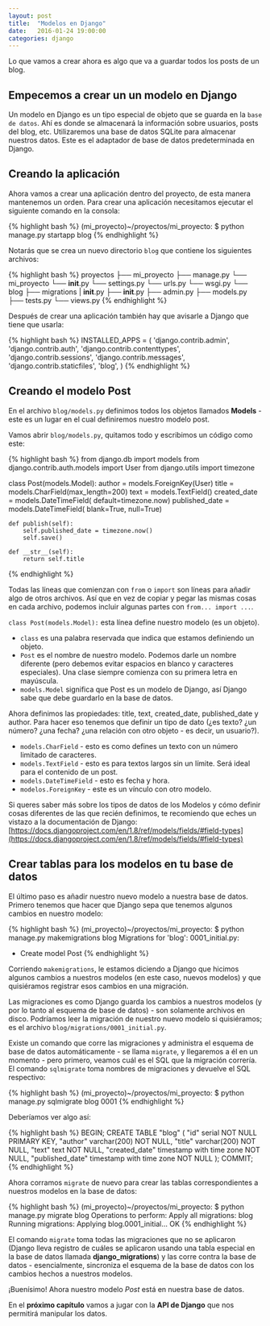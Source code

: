 ```yaml
---
layout: post
title:  "Modelos en Django"
date:   2016-01-24 19:00:00
categories: django
---
```


Lo que vamos a crear ahora es algo que va a guardar todos los posts de un blog.

## Empecemos a crear un un modelo en Django

Un modelo en Django es un tipo especial de objeto que se guarda en la `base de datos`. Ahí es donde se almacenará la información sobre usuarios, posts del blog, etc. Utilizaremos una base de datos SQLite para almacenar nuestros datos. Este es el adaptador de base de datos predeterminada en Django.

## Creando la aplicación

Ahora vamos a crear una aplicación dentro del proyecto, de esta manera mantenemos un orden. Para crear una aplicación necesitamos ejecutar el siguiente comando en la consola:

{% highlight bash %}
(mi_proyecto)~/proyectos/mi_proyecto: $ python manage.py startapp blog
{% endhighlight %}

Notarás que se crea un nuevo directorio `blog` que contiene los siguientes archivos:

{% highlight bash %}
proyectos
  ├── mi_proyecto
     ├── manage.py
     └── mi_proyecto
             └── __init__.py
             └── settings.py
             └── urls.py
             └── wsgi.py
    └── blog
        ├── migrations
            | __init__.py
        ├── __init__.py
        ├── admin.py
        ├── models.py
        ├── tests.py
        └── views.py
{% endhighlight %}

Después de crear una aplicación también hay que avisarle a Django que tiene que usarla:

{% highlight bash %}
INSTALLED_APPS = (
    'django.contrib.admin',
    'django.contrib.auth',
    'django.contrib.contenttypes',
    'django.contrib.sessions',
    'django.contrib.messages',
    'django.contrib.staticfiles',
    'blog',
)
{% endhighlight %}

## Creando el modelo Post

En el archivo `blog/models.py` definimos todos los objetos llamados **Models** - este es un lugar en el cual definiremos nuestro modelo post.

Vamos abrir `blog/models.py`, quitamos todo y escribimos un código como este:

{% highlight bash %}
from django.db import models
from django.contrib.auth.models import User
from django.utils import timezone

class Post(models.Model):
    author = models.ForeignKey(User)
    title = models.CharField(max_length=200)
    text = models.TextField()
    created_date = models.DateTimeField(
            default=timezone.now)
    published_date = models.DateTimeField(
            blank=True, null=True)

    def publish(self):
        self.published_date = timezone.now()
        self.save()

    def __str__(self):
        return self.title
{% endhighlight %}

Todas las líneas que comienzan con `from` o `import` son líneas para añadir algo de otros archivos. Así que en vez de copiar y pegar las mismas cosas en cada archivo, podemos incluir algunas partes con `from... import ...`.

`class Post(models.Model):` esta línea define nuestro modelo (es un objeto).

- `class` es una palabra reservada que indica que estamos definiendo un objeto.
- `Post` es el nombre de nuestro modelo. Podemos darle un nombre diferente (pero debemos evitar espacios en blanco y caracteres especiales). Una clase siempre comienza con su primera letra en mayúscula.
- `models.Model` significa que Post es un modelo de Django, así Django sabe que debe guardarlo en la base de datos.

Ahora definimos las propiedades: title, text, created_date, published_date y author. Para hacer eso tenemos que definir un tipo de dato (¿es texto? ¿un número? ¿una fecha? ¿una relación con otro objeto - es decir, un usuario?).

- `models.CharField` - esto es como defines un texto con un número limitado de caracteres.
- `models.TextField` - esto es para textos largos sin un límite. Será ideal para el contenido de un post.
- `models.DateTimeField` - esto es fecha y hora.
- `modelos.ForeignKey` - este es un vínculo con otro modelo.

Si queres saber más sobre los tipos de datos de los Modelos y cómo definir cosas diferentes de las que recién definimos, te recomiendo que eches un vistazo a la documentación de Django: [https://docs.djangoproject.com/en/1.8/ref/models/fields/#field-types](https://docs.djangoproject.com/en/1.8/ref/models/fields/#field-types)

## Crear tablas para los modelos en tu base de datos

El último paso es añadir nuestro nuevo modelo a nuestra base de datos. Primero tenemos que hacer que Django sepa que tenemos algunos cambios en nuestro modelo:

{% highlight bash %}
(mi_proyecto)~/proyectos/mi_proyecto: $ python manage.py makemigrations blog
Migrations for 'blog':
  0001_initial.py:
  - Create model Post
{% endhighlight %}

Corriendo `makemigrations`, le estamos diciendo a Django que hicimos algunos cambios a nuestros modelos (en este caso, nuevos modelos) y que quisiéramos registrar esos cambios en una migración.

Las migraciones es como Django guarda los cambios a nuestros modelos (y por lo tanto al esquema de base de datos) - son solamente archivos en disco. Podríamos leer la migración de nuestro nuevo modelo si quisiéramos; es el archivo `blog/migrations/0001_initial.py`.

Existe un comando que corre las migraciones y administra el esquema de base de datos automáticamente - se llama `migrate`, y llegaremos a él en un momento - pero primero, veamos cuál es el SQL que la migración correría. El comando `sqlmigrate` toma nombres de migraciones y devuelve el SQL respectivo:

{% highlight bash %}
(mi_proyecto)~/proyectos/mi_proyecto: $ python manage.py sqlmigrate blog 0001
{% endhighlight %}

Deberíamos ver algo así:

{% highlight bash %}
BEGIN;
CREATE TABLE "blog" (
    "id" serial NOT NULL PRIMARY KEY,
    "author" varchar(200) NOT NULL,
    "title" varchar(200) NOT NULL,
    "text" text NOT NULL,
    "created_date" timestamp with time zone NOT NULL,
    "published_date" timestamp with time zone NOT NULL
);
COMMIT;
{% endhighlight %}

Ahora corramos `migrate` de nuevo para crear las tablas correspondientes a nuestros modelos en la base de datos:

{% highlight bash %}
(mi_proyecto)~/proyectos/mi_proyecto: $ python manage.py migrate blog
Operations to perform:
  Apply all migrations: blog
Running migrations:
  Applying blog.0001_initial... OK
{% endhighlight %}

El comando `migrate` toma todas las migraciones que no se aplicaron (Django lleva registro de cuáles se aplicaron usando una tabla especial en la base de datos llamada **django_migrations**) y las corre contra la base de datos - esencialmente, sincroniza el esquema de la base de datos con los cambios hechos a nuestros modelos.

¡Buenísimo! Ahora nuestro modelo _Post_ está en nuestra base de datos.

En el **próximo capítulo** vamos a jugar con la **API de Django** que nos permitirá manipular los datos.